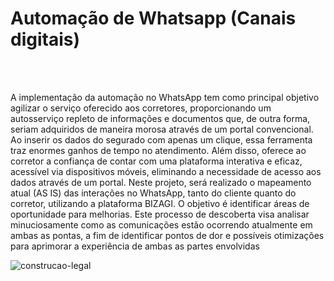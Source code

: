 <!DOCTYPE html>
<html>
<head>
<body> 
<h1>Automação de Whatsapp (Canais digitais)</h1>

<br><br>

A implementação da automação no WhatsApp tem como principal objetivo agilizar o serviço oferecido aos corretores, proporcionando um autosserviço repleto de informações e documentos que, de outra forma, seriam adquiridos de maneira morosa através de um portal convencional. Ao inserir os dados do segurado com apenas um clique, essa ferramenta traz enormes ganhos de tempo no atendimento. Além disso, oferece ao corretor a confiança de contar com uma plataforma interativa e eficaz, acessível via dispositivos móveis, eliminando a necessidade de acesso aos dados através de um portal.
Neste projeto, será realizado o mapeamento atual (AS IS) das interações no WhatsApp, tanto do cliente quanto do corretor, utilizando a plataforma BIZAGI. O objetivo é identificar áreas de oportunidade para melhorias. Este processo de descoberta visa analisar minuciosamente como as comunicações estão ocorrendo atualmente em ambas as pontas, a fim de identificar pontos de dor e possíveis otimizações para aprimorar a experiência de ambas as partes envolvidas

![construcao-legal](https://github.com/BertaT2C/Fluxograma_Automacao_Whatsapp_Chatbot/assets/99225701/14938dc2-5216-46d8-a5c7-0827f8b8e5d8)

  </body>
  </html>
